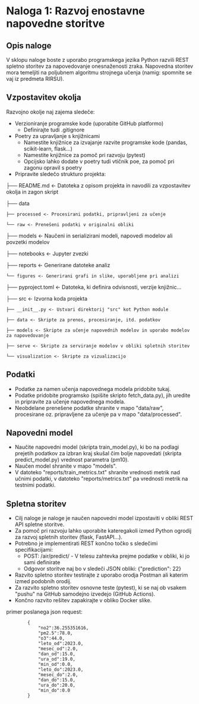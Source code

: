 # Naloga 1: Razvoj enostavne napovedne storitve

## Opis naloge
V sklopu naloge boste z uporabo programskega jezika Python razvili REST spletno storitev za napovedovanje onesnaženosti zraka. Napovedna storitev mora temeljiti na poljubnem algoritmu strojnega učenja (namig: spomnite se vaj iz predmeta RIRSU).

## Vzpostavitev okolja
Razvojno okolje naj zajema sledeče:
- Verzioniranje programske kode (uporabite GitHub platformo)
    - Definirajte tudi .gitignore
- Poetry za upravljanje s knjižnicami
    - Namestite knjižnice za izvajanje razvite programske kode (pandas, scikit-learn, flask...)
    - Namestite knjižnice za pomoč pri razvoju (pytest)
    - Opcijsko lahko dodate v poetry tudi vtičnik poe, za pomoč pri zagonu opravil s poetry
- Pripravite sledečo strukturo projekta:

├── README.md <- Datoteka z opisom projekta in navodili za vzpostavitev okolja in zagon skript

├── data

    ├── processed <- Procesirani podatki, pripravljeni za učenje

    └── raw <- Prenešeni podatki v originalni obliki

├── models <- Naučeni in serializirani modeli, napovedi modelov ali povzetki modelov

├── notebooks <- Jupyter zvezki

├── reports <- Generirane datoteke analiz

    └── figures <- Generirani grafi in slike, uporabljene pri analizi

├── pyproject.toml <- Datoteka, ki definira odvisnosti, verzije knjižnic...

├── src <- Izvorna koda projekta

    ├── __init__.py <- Ustvari direktorij "src" kot Python module

    ├── data <- Skripte za prenos, procesiranje, itd. podatkov

    ├── models <- Skripte za učenje napovednih modelov in uporabo modelov za napovedovanje

    ├── serve <- Skripte za serviranje modelov v obliki spletnih storitev

    └── visualization <- Skripte za vizualizacijo
## Podatki
- Podatke za namen učenja napovednega modela pridobite tukaj.
- Podatke pridobite programsko (spišite skripto fetch_data.py), jih uredite in pripravite za učenje napovednega modela.
- Neobdelane prenešene podatke shranite v mapo "data/raw", procesirane oz. pripravljene za učenje pa v mapo "data/processed".
## Napovedni model
- Naučite napovedni model (skripta train_model.py), ki bo na podlagi prejetih podatkov za izbran kraj skušal čim bolje napovedati (skripta predict_model.py) vrednost parametra (pm10).
- Naučen model shranite v mapo "models".
- V datoteko "reports/train_metrics.txt" shranite vrednosti metrik nad učnimi podatki, v datoteko "reports/metrics.txt" pa vrednosti metrik na testnimi podatki.
## Spletna storitev
- Cilj naloge je naloge je naučen napovedni model izpostaviti v obliki REST API spletne storitve.
- Za pomoč pri razvoju lahko uporabite kateregakoli izmed Python ogrodij za razvoj spletnih storitev (flask, FastAPI...).
- Potrebno je implementirati REST končno točko s sledečimi specifikacijami:
    - POST: /air/predict/ - V telesu zahtevka prejme podatke v obliki, ki jo sami definirate
    - Odgovor storitve naj bo v sledeči JSON obliki:
    {"prediction": 22}
- Razvito spletno storitev testirajte z uporabo orodja Postman ali katerim izmed podobnih orodij.
- Za razvito spletno storitev osnovne teste (pytest), ki se naj ob vsakem "pushu" na GitHub samodejno izvedejo (GitHub Actions).
- Končno razvito rešitev zapakirajte v obliko Docker slike.

primer poslanega json request:

            {
                "no2":36.255351616,
                "pm2.5":78.0,
                "o3":44.0,
                "leto_od":2023.0,
                "mesec_od":2.0,
                "dan_od":15.0,
                "ura_od":19.0,
                "min_od":0.0,
                "leto_do":2023.0,
                "mesec_do":2.0,
                "dan_do":15.0,
                "ura_do":20.0,
                "min_do":0.0
            }
